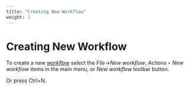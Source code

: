 ```yaml
---
title: "Creating New Workflow"
weight: 1
---
```



# Creating New Workflow

To create a new [_workflow_](workflow-elements-and-connections.md) select the _File->New workflow_, _Actions ‣ New workflow_ items in the main menu, or _New workflow_ toolbar button.

Or press Ctrl+N.
